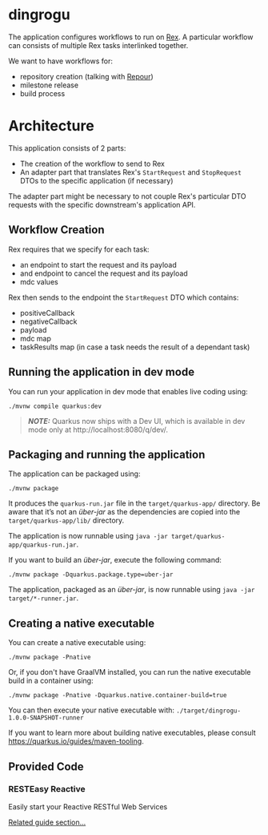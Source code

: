 # dingrogu

The application configures workflows to run on [Rex](https://github.com/project-ncl/rex). A particular workflow can consists of multiple Rex tasks interlinked together.

We want to have workflows for:
- repository creation (talking with [Repour](https://github.com/project-ncl/repour))
- milestone release
- build process

# Architecture
This application consists of 2 parts:
- The creation of the workflow to send to Rex
- An adapter part that translates Rex's `StartRequest` and `StopRequest` DTOs to the specific application (if necessary)

The adapter part might be necessary to not couple Rex's particular DTO requests with the specific downstream's
application API.

## Workflow Creation
Rex requires that we specify for each task:
- an endpoint to start the request and its payload
- and endpoint to cancel the request and its payload
- mdc values

Rex then sends to the endpoint the `StartRequest` DTO which contains:
- positiveCallback
- negativeCallback
- payload
- mdc map
- taskResults map (in case a task needs the result of a dependant task)


## Running the application in dev mode

You can run your application in dev mode that enables live coding using:
```shell script
./mvnw compile quarkus:dev
```

> **_NOTE:_**  Quarkus now ships with a Dev UI, which is available in dev mode only at http://localhost:8080/q/dev/.

## Packaging and running the application

The application can be packaged using:
```shell script
./mvnw package
```
It produces the `quarkus-run.jar` file in the `target/quarkus-app/` directory.
Be aware that it’s not an _über-jar_ as the dependencies are copied into the `target/quarkus-app/lib/` directory.

The application is now runnable using `java -jar target/quarkus-app/quarkus-run.jar`.

If you want to build an _über-jar_, execute the following command:
```shell script
./mvnw package -Dquarkus.package.type=uber-jar
```

The application, packaged as an _über-jar_, is now runnable using `java -jar target/*-runner.jar`.

## Creating a native executable

You can create a native executable using: 
```shell script
./mvnw package -Pnative
```

Or, if you don't have GraalVM installed, you can run the native executable build in a container using: 
```shell script
./mvnw package -Pnative -Dquarkus.native.container-build=true
```

You can then execute your native executable with: `./target/dingrogu-1.0.0-SNAPSHOT-runner`

If you want to learn more about building native executables, please consult https://quarkus.io/guides/maven-tooling.

## Provided Code

### RESTEasy Reactive

Easily start your Reactive RESTful Web Services

[Related guide section...](https://quarkus.io/guides/getting-started-reactive#reactive-jax-rs-resources)
